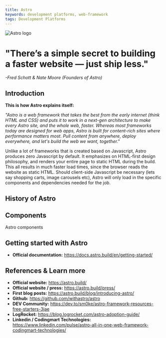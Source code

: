 ```yaml
---
title: Astro
keywords: development platforms, web-framework
tags: Development Platforms
---
```


![Astro logo](https://astro.build/assets/press/astro-logo-light-gradient.png "Astro logo")

# "There’s a simple secret to building a faster website — just ship less."

_-Fred Schott & Nate Moore (Founders of Astro)_

## Introduction

**This is how Astro explains itself:**

_"Astro is a web framework that takes the best from the early internet (think HTML and CSS) and puts it to work in a next-gen architecture to make every Astro site, and the whole web, faster. Whereas most frameworks today are designed for web apps, Astro is built for content-rich sites where performance matters most. Pull content from anywhere, deploy everywhere, and let's build the web we want, together."_

Unlike a lot of frameworks that is created based on Javascript, Astro produces zero Javascript by default. It emphasizes on HTML-first design philosophy, and renders your entire page to static HTML during the build. This all results in much faster load times, since the browser reads the website as static HTML. Should client-side Javascript be necessary (lets say shopping carts, image carousels etc), Astro will only load in the specific components and dependencies needed for the job.

## History of Astro

## Components

Astro components

## Getting started with Astro

- **Official documentation:** https://docs.astro.build/en/getting-started/

## References & Learn more

- **Official website:** https://astro.build/
- **Official website / press:** https://astro.build/press/
- **First blog posts:** https://astro.build/blog/introducing-astro/
- **Github:** https://github.com/withastro/astro
- **DEV Community:** https://dev.to/sm0ke/astro-framework-resources-free-starters-3jae
- **LogRocket:** https://blog.logrocket.com/astro-adoption-guide/
- **Linkedin / Codingmart Technologies:** https://www.linkedin.com/pulse/astro-all-in-one-web-framework-codingmart-technologies/
